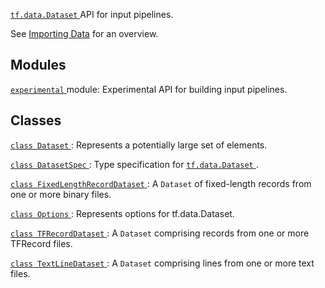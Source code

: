 [ `tf.data.Dataset` ](https://tensorflow.google.cn/api_docs/python/tf/data/Dataset) API for input pipelines.

See [Importing Data](https://tensorflow.org/guide/datasets) for an overview.



## Modules
[ `experimental` ](https://tensorflow.google.cn/api_docs/python/tf/compat/v2/data/experimental) module: Experimental API for building input pipelines.



## Classes
[ `class Dataset` ](https://tensorflow.google.cn/api_docs/python/tf/data/Dataset): Represents a potentially large set of elements.

[ `class DatasetSpec` ](https://tensorflow.google.cn/api_docs/python/tf/data/DatasetSpec): Type specification for [ `tf.data.Dataset` ](https://tensorflow.google.cn/api_docs/python/tf/data/Dataset).

[ `class FixedLengthRecordDataset` ](https://tensorflow.google.cn/api_docs/python/tf/data/FixedLengthRecordDataset): A  `Dataset`  of fixed-length records from one or more binary files.

[ `class Options` ](https://tensorflow.google.cn/api_docs/python/tf/data/Options): Represents options for tf.data.Dataset.

[ `class TFRecordDataset` ](https://tensorflow.google.cn/api_docs/python/tf/data/TFRecordDataset): A  `Dataset`  comprising records from one or more TFRecord files.

[ `class TextLineDataset` ](https://tensorflow.google.cn/api_docs/python/tf/data/TextLineDataset): A  `Dataset`  comprising lines from one or more text files.

